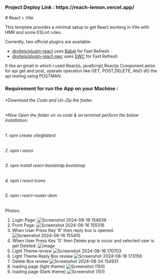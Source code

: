 <h3>Project Deploy Link : https://reach-lemon.vercel.app/</h3>
# React + Vite

This template provides a minimal setup to get React working in Vite with HMR and some ESLint rules.

Currently, two official plugins are available:

- [@vitejs/plugin-react](https://github.com/vitejs/vite-plugin-react/blob/main/packages/plugin-react/README.md) uses [Babel](https://babeljs.io/) for Fast Refresh
- [@vitejs/plugin-react-swc](https://github.com/vitejs/vite-plugin-react-swc) uses [SWC](https://swc.rs/) for Fast Refresh

It like an gmail in which i used Reactjs, javaScript,Reactjs Component,axios for api get and post, operate operation like GET, POST,DELETE, AlsO dO the  api testing using POSTMAN.

<h3>Requirement for run the App on your Machine :</h3>
<h6>*Download the Code and Un-Zip the folder.</h6>
<h6>*Now Open the folder on vs code & on terminal perform the below installation.</h6>
<h6>1. npm create vite@latest</h6>
<h6>2. npm i axios</h6>
<h6>3. npm install react-bootstrap bootstrap</h6>
<h6>4. npm i react-icons</h6>
<h6>5. npm i react-router-dom</h6>


Photos:
1. LogIn Page: 
![Screenshot 2024-08-16 154639](https://github.com/user-attachments/assets/ef27304e-6444-420b-b9a3-42830b8c3fbb)
2. Front Page:
![Screenshot 2024-08-16 155316](https://github.com/user-attachments/assets/6d6d817c-47f3-46f7-a4a1-7a83f5acb25f)
3. When User Press Key 'R' then reply box is opened.
![Screenshot 2024-08-16 155410](https://github.com/user-attachments/assets/6b934e05-92a7-4e02-85d1-9866a6793b42)
4. When User Press Key 'D' then Delete pop is occur and selected user is get Deleted.
![image](https://github.com/user-attachments/assets/cdc866de-2048-4732-8af0-3b76bf4c4caa)
5. Light Theme review
![Screenshot 2024-08-16 170703](https://github.com/user-attachments/assets/f29846ec-80f3-4a4f-954b-0cec37417884)
5. Light Theme Reply Box review
![Screenshot 2024-08-16 173159](https://github.com/user-attachments/assets/790c2065-2017-4f0f-b890-ee04ef36b266)
6. Delete Box review
![Screenshot 2024-08-24 154931](https://github.com/user-attachments/assets/f6773b53-b6d8-4a34-a70c-64ec57450874)
7. loading page (light theme)
![Screenshot (150)](https://github.com/user-attachments/assets/b7ffda3e-7f0f-4f56-9cac-618a795ca7da)
8. loading page (Dark theme)
![Screenshot (151)](https://github.com/user-attachments/assets/15a355b7-e7d8-48d8-aaf5-a1bf98ab776f)




